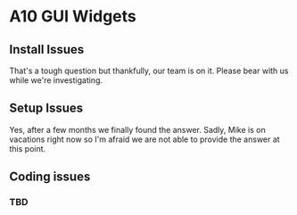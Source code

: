 # A10 GUI Widgets

## Install Issues

That's a tough question but thankfully, our team is on it. Please bear with us while we're investigating.

## Setup Issues

Yes, after a few months we finally found the answer. Sadly, Mike is on vacations right now so I'm afraid we are not able to provide the answer at this point.

## Coding issues

### TBD

